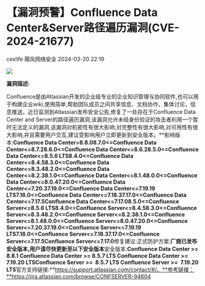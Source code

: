 #  【漏洞预警】Confluence Data Center&Server路径遍历漏洞(CVE-2024-21677)   
cexlife  飓风网络安全   2024-03-20 22:19  
  
![](https://mmbiz.qpic.cn/mmbiz_png/ibhQpAia4xu029TvXWh4RT40fpibgjqt0QPAx8DniaCicoZzDvkovQVNoee08dmKGcU5s4WnHSNw7cdIDxxtNHyNZjA/640?wx_fmt=png&from=appmsg "")  
  
**漏洞描述:**  
  
Confluence是由Atlassian开发的企业级专业的企业知识管理与协同软件,也可以用于构建企业wiki,使用简单,帮助团队成员之间共享信息、文档协作、集体讨论，信息推送。近日监测到Atlassian发布安全公告,修复了一处存在于Confluence Data Center and Server的路径遍历漏洞,该漏洞允许未经身份验证的攻击者利用一个暂时无法定义的漏洞,该漏洞对机密性有很大影响,对完整性有很大影响,对可用性有很大影响,并且需要用户交互,建议受影响用户立即更新到安全版本。**影响版本:**Confluence Data Center=8.8.08.7.0<=Confluence Data Center<=8.7.28.6.0<=Confluence Data Center<=8.6.28.5.0<=Confluence Data Center<=8.5.6 LTS8.4.0<=Confluence Data Center<=8.4.58.3.0<=Confluence Data Center<=8.3.48.2.0<=Confluence Data Center<=8.2.38.1.0<=Confluence Data Center<=8.1.48.0.0<=Confluence Data Center<=8.0.47.20.0<=Confluence Data Center<=7.20.37.19.0<=Confluence Data Center<=7.19.19 LTS7.18.0<=Confluence Data Center<=7.18.37.17.0<=Confluence Data Center<=7.17.5Confluence Data Center<=7.17.08.5.0<=Confluence Server<=8.5.6 LTS8.4.0<=Confluence Server<=8.4.58.3.0<=Confluence Server<=8.3.48.2.0<=Confluence Server<=8.2.38.1.0<=Confluence Server<=8.1.48.0.0<=Confluence Server<=8.0.47.20.0<=Confluence Server<=7.20.37.19.0<=Confluence Server<=7.19.19 LTS7.18.0<=Confluence Server<=7.18.37.17.0<=Confluence Server<=7.17.5Confluence Server<=7.17.0**修复建议:正式防护方案:**厂商已发布安全版本,用户请尽快更新至以下安全版本**安全版本:**Confluence Data Center >= 8.8.1 Confluence Data Center >= 8.5.7 LTS Confluence Data Center >= 7.19.20 LTSConfluence Server >=  8.5.7 LTS Confluence Server >=  7.19.20 LTS**官方支持链接:**https://support.atlassian.com/contact/#/。**参考链接：**https://jira.atlassian.com/browse/CONFSERVER-94604  
  
